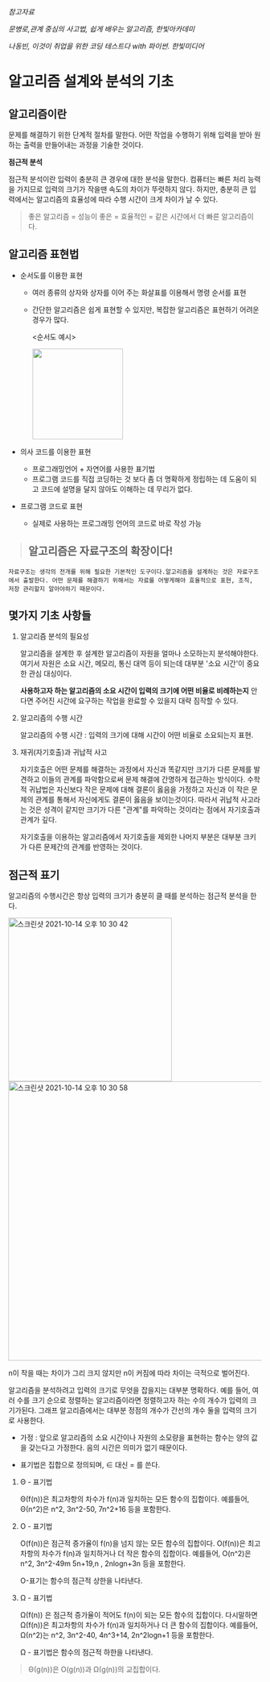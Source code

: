 _참고자료_

_문병로,관계 중심의 사고법, 쉽게 배우는 알고리즘, 한빛아카데미_

_나동빈, 이것이 취업을 위한 코딩 테스트다 with 파이썬. 한빛미디어_

# 알고리즘 설계와 분석의 기초

## 알고리즘이란 
문제를 해결하기 위한 단계적 절차를 말한다. 어떤 작업을 수행하기 위해 입력을 받아 원하는 출력을 만들어내는 과정을 기술한 것이다.

**점근적 분석**

점근적 분석이란 입력이 충분히 큰 경우에 대한 분석을 말한다. 컴퓨터는 빠른 처리 능력을 가지므로 입력의 크기가 작을땐 속도의 차이가 뚜렷하지 않다. 하지만, 충분히 큰 입력에서는 알고리즘의 효율성에 따라 수행 시간이 크게 차이가 날 수 있다.

>좋은 알고리즘 = 성능이 좋은 =  효율적인 = 같은 시간에서 더 빠른 알고리즘이다.

## 알고리즘 표현법
* 순서도를 이용한 표현
    * 여러 종류의 상자와 상자를 이어 주는 화살표를 이용해서 명령 순서를 표현
    * 간단한 알고리즘은 쉽게 표현할 수 있지만, 복잡한 알고리즘은 표현하기 어려운 경우가 많다.
  
        <순서도 예시>

        <img src="https://ww.namu.la/s/88c4fc388b83e479cb707d52b25c3b6483eb5931cf295ffae12b799f78ddc3487907bd1dbf951773f60bae9444d261a4e53e7f0f9b3e9fd8edcacf68f0e4b8f6624931ea573123375e3d27cb5c418d15"  width="180" >



* 의사 코드를 이용한 표현
    * 프로그래밍언어 + 자연어를 사용한 표기법
    * 프로그램 코드를 직접 코딩하는 것 보다 좀 더 명확하게 정립하는 데 도움이 되고 코드에 설명을 달지 않아도 이해하는 데 무리가 없다.

* 프로그램 코드로 표현
    * 실제로 사용하는 프로그래밍 언어의 코드로 바로 작성 가능


> ## 알고리즘은 자료구조의 확장이다!
    자료구조는 생각의 전개를 위해 필요한 기본적인 도구이다.알고리즘을 설계하는 것은 자료구조에서 출발한다. 어떤 문제를 해결하기 위해서는 자료를 어떻게해야 효율적으로 표현, 조직, 저장 관리할지 알아야하기 때문이다.

## 몇가지 기초 사항들
1. 알고리즘 분석의 필요성

    알고리즘을 설계한 후 설계한 알고리즘이 자원을 얼마나 소모하는지 분석해야한다.
    여기서 자원은 소요 시간, 메모리, 통신 대역 등이 되는데 대부분 '소요 시간'이 중요한 관심 대싱이다.

    **사용하고자 하는 알고리즘의 소요 시간이 입력의 크기에 어떤 비율로 비례하는지** 안다면 주어진 시간에 요구하는 작업을 완료할 수 있을지 대략 짐작할 수 있다.

2. 알고리즘의 수행 시간

    알고리즘의 수행 시간 : 입력의 크기에 대해 시간이 어떤 비율로 소요되는지 표현.
    
3. 재귀(자기호출)과 귀납적 사고

    자기호출은 어떤 문제를 해결하는 과정에서 자신과 똑같지만 크기가 다른 문제를 발견하고 이들의 관계를 파악함으로써 문제 해결에 간명하게 접근하는 방식이다.
    수학적 귀납법은 자신보다 작은 문제에 대해 결론이 옳음을 가정하고 자신과 이 작은 문제의 관계를 통해서 자신에게도 결론이 옳음을 보이는것이다. 따라서 귀납적 사고라는 것은 성격이 같지만 크기가 다른 "관계"를 파악하는 것이라는 점에서 자기호출과 관계가 깊다.

    자기호출을 이용하는 알고리즘에서 자기호출을 제외한 나머지 부분은 대부분 크키가 다른 문제간의 관계를 반영하는 것이다.

## 점근적 표기

알고리즘의 수행시간은 항상 입력의 크기가 충분히 클 때를 분석하는 점근적 분석을 한다.


<img width="325" alt="스크린샷 2021-10-14 오후 10 30 42" src="https://user-images.githubusercontent.com/54613024/137327503-47f8fb27-eb14-4426-aca9-7a822fe917ec.png">

<img width="554" alt="스크린샷 2021-10-14 오후 10 30 58" src="https://user-images.githubusercontent.com/54613024/137327555-2923e3e5-a0d1-43f8-853d-ee992eb17aef.png">

n이 작을 때는 차이가 그리 크지 않지만 n이 커짐에 따라 차이는 극적으로 벌어진다.

알고리즘을 분석하려고 입력의 크기로 무엇을 잡을지는 대부분 명확하다. 예를 들어, 여러 수를 크기 순으로 정렬하는 알고리즘이라면 정렬하고자 하는 수의 개수가 입력의 크기가된다.
그래프 알고리즘에서는 대부분 정점의 개수가 간선의 개수 둘을 입력의 크기로 사용한다.

* 가정 : 
앞으로 알고리즘의 소요 시간이나 자원의 소모량을 표현하는 함수는 양의 값을 갖는다고 가정한다. 음의 시간은 의미가 없기 때문이다. 

* 표기법은 집합으로 정의되며, ∈ 대신 = 를 쓴다.




1. Θ - 표기법

    Θ(f(n))은 최고차항의 차수가 f(n)과 일치하는 모든 함수의 집합이다. 
    예를들어, Θ(n^2)은 n^2, 3n^2-50, 7n^2+16 등을 포함한다.

2. O - 표기법

    O(f(n))은 점근적 증가율이 f(n)을 넘지 않는 모든 함수의 집합이다. 
    O(f(n))은 최고차항의 차수가 f(n)과 일치하거나 더 작은 함수의 집합이다.
    예를들어, O(n^2)은 n^2, 3n^2-49m 5n+19,n , 2nlogn+3n 등을 포함한다.

    O-표기는 함수의 점근적 상한을 나타낸다.

3. Ω - 표기법

    Ω(f(n)) 은 점근적 증가율이 적어도 f(n)이 되는 모든 함수의 집합이다. 
    다시말하면 Ω(f(n))은 최고차항의 차수가 f(n)과 일치하거나 더 큰 함수의 집합이다.
    예를들어, Ω(n^2)는 n^2, 3n^2-40, 4n^3+14, 2n^2logn+1 등을 포함한다. 

    Ω - 표기법은 함수의 점근적 하한을 나타낸다.
    

> Θ(g(n))은 O(g(n))과 Ω(g(n))의 교집합이다.